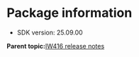 # Package information

-   SDK version: 25.09.00

**Parent topic:**[IW416 release notes](../topics/iw416-release-notes.md)

